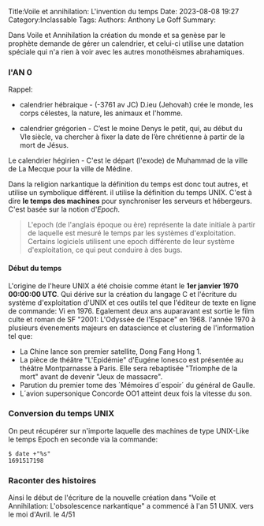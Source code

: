 Title:Voile et annihilation: L'invention du temps
Date: 2023-08-08 19:27
Category:Inclassable
Tags:
Authors: Anthony Le Goff
Summary:

Dans Voile et Annihilation la création du monde et sa genèse par le prophète demande de gérer un calendrier, et celui-ci utilise une datation spéciale qui n'a rien à voir avec les autres monothéismes abrahamiques.

### l'AN 0

Rappel: 

* calendrier hébraique - (-3761 av JC) D.ieu (Jehovah) crée le monde, les corps célestes, la nature, les animaux et l'homme.

* calendrier grégorien -  C’est le moine Denys le petit, qui, au début du VIe siècle, va chercher à fixer la date de l’ère chrétienne à partir de la mort de Jésus.

Le calendrier hégirien - C'est le départ (l'exode) de Muhammad de la ville de La Mecque pour la ville de Médine.


Dans la religion narkantique la définition du temps est donc tout autres, et utilise un symbolique différent. il utilise la définition du temps UNIX. C'est à dire **le temps des machines** pour synchroniser les serveurs et hébergeurs. C'est basée sur la notion d'*Epoch*.

> L'epoch (de l'anglais époque ou ère) représente la date initiale à partir de laquelle est mesuré le temps par les systèmes d'exploitation. Certains logiciels utilisent une epoch différente de leur système d'exploitation, ce qui peut conduire à des bugs.

#### Début du temps

L'origine de l'heure UNIX a été choisie comme étant le **1er janvier 1970 00:00:00 UTC**. Qui dérive sur la création du langage C et l'écriture du système d'exploitation d'UNIX et ces outils tel que l'éditeur de texte en ligne de commande: Vi en 1976. Egalement deux ans auparavant est sortie le film culte et roman de SF "2001: L'Odyssée de l'Espace" en 1968. l'année 1970 à plusieurs évenements majeurs en datascience et clustering de l'information tel que:

* La Chine lance son premier satellite, Dong Fang Hong 1.
* La pièce de théâtre "L'Epidémie" d'Eugéne Ionesco est présentée au théâtre Montparnasse à Paris. Elle sera rebaptisée "Triomphe de la mort" avant de devenir "Jeux de massacre". 
* Parution du premier tome des ´Mémoires d´espoir´ du général de Gaulle.
* L´avion supersonique Concorde OO1 atteint deux fois la vitesse du son.

### Conversion du temps UNIX

On peut récupérer sur n'importe laquelle des machines de type UNIX-Like le temps Epoch en seconde via la commande:

```
$ date +"%s"
1691517198
```

### Raconter des histoires

Ainsi le début de l'écriture de la nouvelle création dans "Voile et Annihilation: L'obsolescence narkantique" a commencé à l'an 51 UNIX. vers le moi d'Avril. le 4/51
